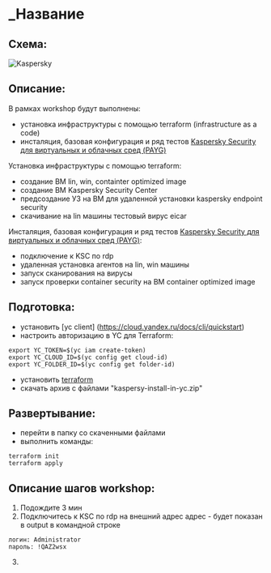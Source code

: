 # _Название


## Схема:
![Kaspersky](https://user-images.githubusercontent.com/85429798/124883024-9a9fe700-dfd9-11eb-82d6-1f795b4ee383.jpg) 


## Описание:
В рамках workshop будут выполнены:
- установка инфраструктуры с помощью terraform (infrastructure as a code)
- инсталяция, базовая конфигурация и ряд тестов [Kaspersky Security для виртуальных и облачных сред (PAYG)](https://cloud.yandex.ru/marketplace/products/f2eghdh3f8nnbu389nsh) 


Установка инфраструктуры с помощью terraform:
- создание ВМ lin, win, containter optimized image
- создание ВМ Kaspersky Security Center
- предсоздание УЗ на ВМ для удаленной установки kaspersky endpoint security
- скачивание на lin машины тестовый вирус eicar


Инсталяция, базовая конфигурация и ряд тестов [Kaspersky Security для виртуальных и облачных сред (PAYG)](https://cloud.yandex.ru/marketplace/products/f2eghdh3f8nnbu389nsh):
- подключение к KSC по rdp
- удаленная установка агентов на lin, win машины
- запуск сканирования на вирусы
- запуск проверки container security на ВМ container optimized image


## Подготовка:
- установить [yc client] (https://cloud.yandex.ru/docs/cli/quickstart)
- настроить авторизацию в YC для Terraform:
```
export YC_TOKEN=$(yc iam create-token)
export YC_CLOUD_ID=$(yc config get cloud-id)
export YC_FOLDER_ID=$(yc config get folder-id)
```
- установить [terraform](https://www.terraform.io/downloads.html)
- скачать архив с файлами "kaspersy-install-in-yc.zip"


## Развертывание:
- перейти в папку со скаченными файлами
- выполнить команды:
```
terraform init
terraform apply 
```

## Описание шагов workshop:
1) Подождите 3 мин
2) Подключитесь к KSC по rdp на внешний адрес
адрес - будет показан в output в командной строке
```
логин: Administrator
пароль: !QAZ2wsx
```
3)



